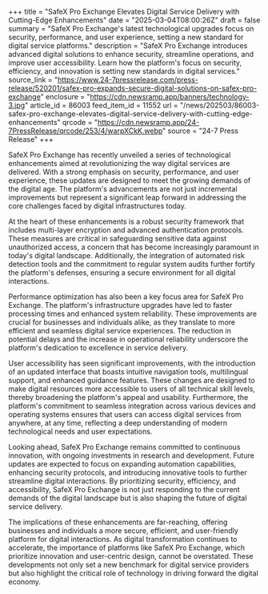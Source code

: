 +++
title = "SafeX Pro Exchange Elevates Digital Service Delivery with Cutting-Edge Enhancements"
date = "2025-03-04T08:00:26Z"
draft = false
summary = "SafeX Pro Exchange's latest technological upgrades focus on security, performance, and user experience, setting a new standard for digital service platforms."
description = "SafeX Pro Exchange introduces advanced digital solutions to enhance security, streamline operations, and improve user accessibility. Learn how the platform's focus on security, efficiency, and innovation is setting new standards in digital services."
source_link = "https://www.24-7pressrelease.com/press-release/520201/safex-pro-expands-secure-digital-solutions-on-safex-pro-exchange"
enclosure = "https://cdn.newsramp.app/banners/technology-3.jpg"
article_id = 86003
feed_item_id = 11552
url = "/news/202503/86003-safex-pro-exchange-elevates-digital-service-delivery-with-cutting-edge-enhancements"
qrcode = "https://cdn.newsramp.app/24-7PressRelease/qrcode/253/4/warpXCkK.webp"
source = "24-7 Press Release"
+++

<p>SafeX Pro Exchange has recently unveiled a series of technological enhancements aimed at revolutionizing the way digital services are delivered. With a strong emphasis on security, performance, and user experience, these updates are designed to meet the growing demands of the digital age. The platform's advancements are not just incremental improvements but represent a significant leap forward in addressing the core challenges faced by digital infrastructures today.</p><p>At the heart of these enhancements is a robust security framework that includes multi-layer encryption and advanced authentication protocols. These measures are critical in safeguarding sensitive data against unauthorized access, a concern that has become increasingly paramount in today's digital landscape. Additionally, the integration of automated risk detection tools and the commitment to regular system audits further fortify the platform's defenses, ensuring a secure environment for all digital interactions.</p><p>Performance optimization has also been a key focus area for SafeX Pro Exchange. The platform's infrastructure upgrades have led to faster processing times and enhanced system reliability. These improvements are crucial for businesses and individuals alike, as they translate to more efficient and seamless digital service experiences. The reduction in potential delays and the increase in operational reliability underscore the platform's dedication to excellence in service delivery.</p><p>User accessibility has seen significant improvements, with the introduction of an updated interface that boasts intuitive navigation tools, multilingual support, and enhanced guidance features. These changes are designed to make digital resources more accessible to users of all technical skill levels, thereby broadening the platform's appeal and usability. Furthermore, the platform's commitment to seamless integration across various devices and operating systems ensures that users can access digital services from anywhere, at any time, reflecting a deep understanding of modern technological needs and user expectations.</p><p>Looking ahead, SafeX Pro Exchange remains committed to continuous innovation, with ongoing investments in research and development. Future updates are expected to focus on expanding automation capabilities, enhancing security protocols, and introducing innovative tools to further streamline digital interactions. By prioritizing security, efficiency, and accessibility, SafeX Pro Exchange is not just responding to the current demands of the digital landscape but is also shaping the future of digital service delivery.</p><p>The implications of these enhancements are far-reaching, offering businesses and individuals a more secure, efficient, and user-friendly platform for digital interactions. As digital transformation continues to accelerate, the importance of platforms like SafeX Pro Exchange, which prioritize innovation and user-centric design, cannot be overstated. These developments not only set a new benchmark for digital service providers but also highlight the critical role of technology in driving forward the digital economy.</p>